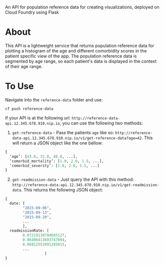 An API for population reference data for creating visualizations, deployed on Cloud Foundry using Flask

About
================================================================================

This API is a lightweight service that returns population reference data for plotting a histogram of the age and different comorbidity scores in the patient specific view of the app. The population reference data is segmented by age range, so each patient's data is displayed in the context of their age range.

To Use
================================================================================
Navigate into the `reference-data` folder and use:

`cf push reference-data`

If your API is at the following url: `http://reference-data-api.12.345.678.910.nip.io`, you can use the following two methods:

1. `get-reference-data` - Pass the patients `age` like so: `http://reference-data-api.12.345.678.910.nip.io/v1/get-reference-data?age=42`. This will return a JSON object like the one bellow:
```python
{
  ‘age’: [43.0, 32.0, 48.0, ...],
  ‘comorbid_mortality’: [1.0, 2.0, 1.5, ...],
  ‘comorbid_severity’: [1.0, 2.0, 1.5, ...]
}
```

2. `get-readmission-data` - Just query the API with this method: `http://reference-data-api.12.345.678.910.nip.io/v1/get-readmission-data`. This returns the following JSON object:
```python
{
  date: [
        "2015-09-06",
        "2015-09-13",
        "2015-09-20",
        ...
        ],
  readmissionRate: [
        0.07219130794685127,
        0.06496413693747094,
        0.06812552891285015,
        ...
                  ]
}
```

